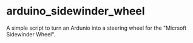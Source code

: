 # arduino_sidewinder_wheel
A simple script to turn an Ardunio into a steering wheel for the "Micrsoft Sidewinder Wheel".
